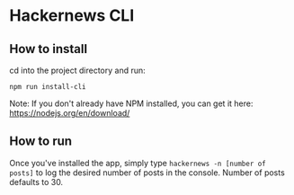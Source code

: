 # Hackernews CLI

## How to install
cd into the project directory and run:
```
npm run install-cli
```

Note: If you don't already have NPM installed, you can get it here: https://nodejs.org/en/download/


## How to run
Once you've installed the app, simply type `hackernews -n [number of posts]` to log the desired number of posts in the console. Number of posts defaults to 30.
